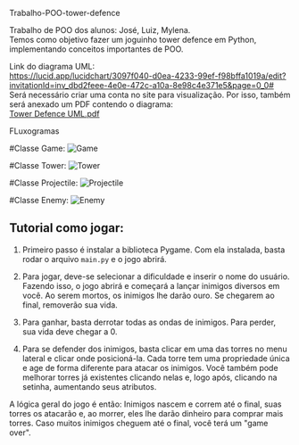 Trabalho-POO-tower-defence

Trabalho de POO dos alunos: José, Luiz, Mylena.  
Temos como objetivo fazer um joguinho tower defence em Python, implementando conceitos importantes de POO.

Link do diagrama UML:  
https://lucid.app/lucidchart/3097f040-d0ea-4233-99ef-f98bffa1019a/edit?invitationId=inv_dbd2feee-4e0e-472c-a10a-8e98c4e371e5&page=0_0#  
Será necessário criar uma conta no site para visualização. Por isso, também será anexado um PDF contendo o diagrama:  
[Tower Defence UML.pdf](https://github.com/user-attachments/files/15906885/Tower.Defence.UML.pdf)




FLuxogramas


#Classe Game:
![Game](https://github.com/ZeL-ucas/Trabalho-POO-tower-defence/assets/139146076/d870440d-e873-4fc5-b726-435d1d8213f2)

#Classe Tower:
![Tower](https://github.com/ZeL-ucas/Trabalho-POO-tower-defence/assets/139146076/620074ba-6154-4d70-a62f-2bbb268f1ac5)

#Classe Projectile:
![Projectile](https://github.com/ZeL-ucas/Trabalho-POO-tower-defence/assets/139146076/007122d4-0649-4831-977c-fed71783f940)

#Classe Enemy: 
![Enemy](https://github.com/ZeL-ucas/Trabalho-POO-tower-defence/assets/139146076/b9021676-52bd-4afb-8074-36888765d913)




## Tutorial como jogar:

1. Primeiro passo é instalar a biblioteca Pygame. Com ela instalada, basta rodar o arquivo `main.py` e o jogo abrirá.

2. Para jogar, deve-se selecionar a dificuldade e inserir o nome do usuário. Fazendo isso, o jogo abrirá e começará a lançar inimigos diversos em você. Ao serem mortos, os inimigos lhe darão ouro. Se chegarem ao final, removerão sua vida.

3. Para ganhar, basta derrotar todas as ondas de inimigos. Para perder, sua vida deve chegar a 0.

4. Para se defender dos inimigos, basta clicar em uma das torres no menu lateral e clicar onde posicioná-la. Cada torre tem uma propriedade única e age de forma diferente para atacar os inimigos. Você também pode melhorar torres já existentes clicando nelas e, logo após, clicando na setinha, aumentando seus atributos.

A lógica geral do jogo é então: Inimigos nascem e correm até o final, suas torres os atacarão e, ao morrer, eles lhe darão dinheiro para comprar mais torres. Caso muitos inimigos cheguem até o final, você terá um "game over".
